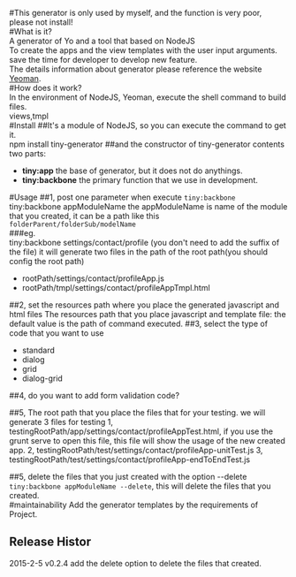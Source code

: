 #This generator is only used by myself, and the function is very poor, please not install!   
#What is it?    
A generator of Yo and a tool that based on NodeJS      
To create the apps and the view templates with the user input arguments. save the time for developer to develop new feature.        
The details information about generator please reference the website [Yeoman](http://yeoman.io).        
#How does it work?    
In the environment of NodeJS, Yeoman, execute the shell command to build files.     
views,tmpl  
#Install
##It's a module of NodeJS, so you can execute the command to get it.  
    npm install tiny-generator
##and the constructor of tiny-generator contents two parts:
*   **tiny:app** the base of generator, but it does not do anythings.
*   **tiny:backbone** the primary function that we use in development.  

#Usage
##1, post one parameter when execute `tiny:backbone`
    tiny:backbone appModuleName
the appModuleName is name of the module that you created, it can be a path like this `folderParent/folderSub/modelName`   
###eg.      
    tiny:backbone settings/contact/profile (you don't need to add the suffix of the file)
it will generate two files in the path of the root path(you should config the root path)

*   rootPath/settings/contact/profileApp.js
*   rootPath/tmpl/settings/contact/profileAppTmpl.html  

##2, set the resources path where you place the generated javascript and html files
The resources path that you place javascript and template file: the default value is the path of command executed.
##3, select the type of code that you want to use   
*   standard
*   dialog
*   grid
*   dialog-grid

##4, do you want to add form validation code?

##5, The root path that you place the files that for your testing.
we will generate 3 files for testing
1, testingRootPath/app/settings/contact/profileAppTest.html, if you use the grunt serve to open this file, this file will show the usage of the new created app.
2, testingRootPath/test/settings/contact/profileApp-unitTest.js
3, testingRootPath/test/settings/contact/profileApp-endToEndTest.js 

##5, delete the files that you just created with the option --delete
`tiny:backbone appModuleName --delete`, this will delete the files that you created.  
#maintainability
Add the generator templates by the requirements of Project.


## Release Histor

2015-2-5       v0.2.4      add the delete option to delete the files that created.

    
    
    
    

